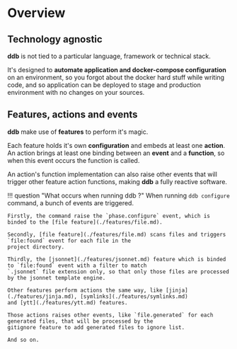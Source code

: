 Overview
===

Technology agnostic
-------------------

**ddb** is not tied to a particular language, framework or technical stack.

It's designed to **automate application and docker-compose configuration** on an environment, so you forgot 
about the docker hard stuff while writing code, and so application can be deployed to stage and production environment 
with no changes on your sources.

Features, actions and events
----------------------------

**ddb** make use of **features** to perform it's magic.

Each feature holds it's own **configuration** and embeds at least one **action**. An action brings at least one 
binding between an **event** and a **function**, so when this event occurs the function is called.

An action's function implementation can also raise other events that will trigger other feature action functions, 
making **ddb** a fully reactive software.

!!! question "What occurs when running ddb ?"
    When running `ddb configure` command, a bunch of events are triggered.
    
    Firstly, the command raise the `phase.configure` event, which is binded to the [file feature](./features/file.md).
    
    Secondly, [file feature](./features/file.md) scans files and triggers `file:found` event for each file in the 
    project directory.
    
    Thirdly, the [jsonnet](./features/jsonnet.md) feature which is binded to `file:found` event with a filter to match
    `.jsonnet` file extension only, so that only those files are processed by the jsonnet template engine.
    
    Other features perform actions the same way, like [jinja](./features/jinja.md), [symlinks](./features/symlinks.md) 
    and [ytt](./features/ytt.md) features.
    
    Those actions raises other events, like `file.generated` for each generated files, that will be processed by the 
    gitignore feature to add generated files to ignore list.    
        
    And so on.
